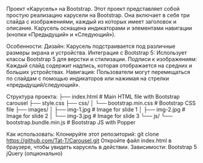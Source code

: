 Проект «Карусель» на Bootstrap.
Этот проект представляет собой простую реализацию карусели на Bootstrap. Она включает в себя три слайда с изображениями, каждый из которых имеет заголовок и описание. Карусель оснащена индикаторами и элементами навигации (кнопки «Предыдущий» и «Следующий»).

Особенности:
Дизайн: Карусель подстраивается под различные размеры экрана и устройства.
Интеграция с Bootstrap 5: Использует классы Bootstrap 5 для верстки и стилизации.
Подписи к изображениям: Каждый слайд содержит надпись, которая отображается на средних и больших устройствах.
Навигация: Пользователи могут перемещаться по слайдам с помощью индикаторов или нажимая на стрелки «предыдущий/следующий».

Структура проекта:
├── index.html          # Main HTML file with Bootstrap carousel
├── style.css
├── css/
│   └── bootstrap.min.css  # Bootstrap CSS file
├── images/
│   ├── img-1.jpg       # Image for slide 1
│   ├── img-2.jpg       # Image for slide 2
│   └── img-3.jpg       # Image for slide 3
└── js/
    └── bootstrap.bundle.min.js  # Bootstrap JS with Popper
    
Как использовать:
Клонируйте этот репозиторий:
git clone https://github.com/Tat-T/Carousel.git
Откройте файл index.html в браузере, чтобы увидеть карусель в действии.
Зависимости:
Bootstrap 5
jQuery (опционально)
